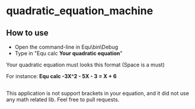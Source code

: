 # quadratic_equation_machine 
## How to use
- Open the command-line in Equ\bin\Debug
- Type in "Equ calc **Your quadratic equation**"

Your quadratic equation must looks this format (Space is a must)

For instance:  **Equ calc -3X^2 - 5X - 3 = X + 6**


##
This application is not support brackets in your equation, and it did not use any math related lib. Feel free to pull requests.
